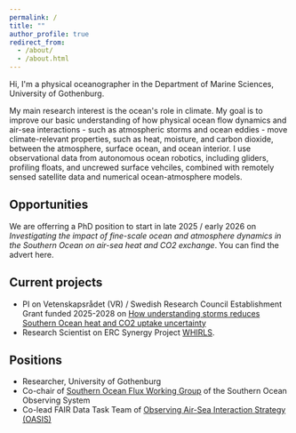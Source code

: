 ```yaml
---
permalink: /
title: ""
author_profile: true
redirect_from: 
  - /about/
  - /about.html
---
```

Hi, I'm a physical oceanographer in the Department of Marine Sciences, University of Gothenburg. 

My main research interest is the ocean's role in climate. My goal is to improve our basic understanding of how physical ocean flow dynamics and air-sea interactions - such as atmospheric storms and ocean eddies - move climate-relevant properties, such as heat, moisture, and carbon dioxide, between the atmosphere, surface ocean, and ocean interior. I use observational data from autonomous ocean robotics, including gliders, profiling floats, and uncrewed surface vehciles, combined with remotely sensed satellite data and numerical ocean-atmosphere models. 

## Opportunities
We are offerring a PhD position to start in late 2025 / early 2026 on *Investigating the impact of fine-scale ocean and atmosphere dynamics in the Southern Ocean on air-sea heat and CO2 exchange*. You can find the advert here.

## Current projects
- PI on Vetenskapsrådet (VR) / Swedish Research Council Establishment Grant funded 2025-2028 on [How understanding storms reduces Southern Ocean heat and CO2 uptake uncertainty](https://www.gu.se/en/research/how-understanding-storms-reduces-southern-ocean-heat-and-co2-uptake-uncertainty)
- Research Scientist on ERC Synergy Project [WHIRLS](www.whirls.eu).

## Positions
- Researcher, University of Gothenburg
- Co-chair of [Southern Ocean Flux Working Group](https://soos.aq/activities/cwg/soflux) of the Southern Ocean Observing System
- Co-lead FAIR Data Task Team of [Observing Air-Sea Interaction Strategy (OASIS)](www.airseaobs.org)

